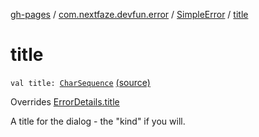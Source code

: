 [gh-pages](../../index.md) / [com.nextfaze.devfun.error](../index.md) / [SimpleError](index.md) / [title](./title.md)

# title

`val title: `[`CharSequence`](https://kotlinlang.org/api/latest/jvm/stdlib/kotlin/-char-sequence/index.html) [(source)](https://github.com/NextFaze/dev-fun/tree/master/devfun/src/main/java/com/nextfaze/devfun/error/Handler.kt#L42)

Overrides [ErrorDetails.title](../-error-details/title.md)

A title for the dialog - the "kind" if you will.

